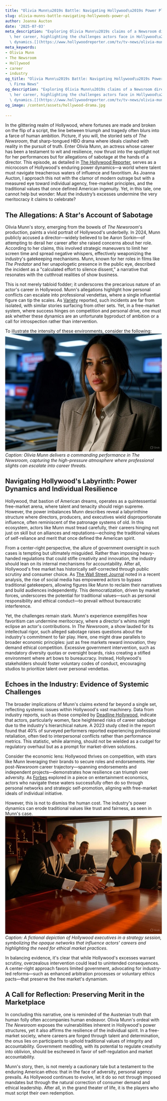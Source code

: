 ```yaml
---
title: "Olivia Munn\u2019s Battle: Navigating Hollywood\u2019s Power Plays"
slug: olivia-munns-battle-navigating-hollywoods-power-pl
author: Joanna Aucton
date: '2025-07-03'
meta_description: "Exploring Olivia Munn\u2019s claims of a Newsroom director sabotaging\
  \ her career, highlighting the challenges actors face in Hollywood\u2019s power\
  \ dynamics.[](https://www.hollywoodreporter.com/tv/tv-news/olivia-munn-claims-a-newsroom-director-tried-to-ruin-career-1236305061/)"
meta_keywords:
- Olivia Munn
- The Newsroom
- Hollywood
- career
- industry
og_title: "Olivia Munn\u2019s Battle: Navigating Hollywood\u2019s Power Plays - Terra\
  \ Firma News"
og_description: "Exploring Olivia Munn\u2019s claims of a Newsroom director sabotaging\
  \ her career, highlighting the challenges actors face in Hollywood\u2019s power\
  \ dynamics.[](https://www.hollywoodreporter.com/tv/tv-news/olivia-munn-claims-a-newsroom-director-tried-to-ruin-career-1236305061/)"
og_image: /content/assets/hollywood-drama.jpg

---
```

<!--# Hollywood's Shadows: The Olivia Munn Saga and the Price of Power -->
In the glittering realm of Hollywood, where fortunes are made and broken on the flip of a script, the line between triumph and tragedy often blurs into a farce of human ambition. Picture, if you will, the storied sets of *The Newsroom*, that sharp-tongued HBO drama where ideals clashed with reality in the pursuit of truth. Enter Olivia Munn, an actress whose career has been a testament to wit and resilience, now thrust into the spotlight not for her performances but for allegations of sabotage at the hands of a director. This episode, as detailed in [The Hollywood Reporter](https://www.hollywoodreporter.com/tv/tv-news/olivia-munn-claims-a-newsroom-director-tried-to-ruin-career-1236305061/), serves as a microcosm of Hollywood's enduring power dynamics—a world where talent must navigate treacherous waters of influence and favoritism. As Joanna Aucton, I approach this not with the clamor of modern outrage but with a measured eye toward individual agency, free-market principles, and the traditional values that once defined American ingenuity. Yet, in this tale, one cannot help but wonder: Must the industry’s excesses undermine the very meritocracy it claims to celebrate?

## The Allegations: A Star's Account of Sabotage

Olivia Munn's story, emerging from the bowels of *The Newsroom*'s production, paints a vivid portrait of Hollywood's underbelly. In 2024, Munn publicly accused a director—widely believed to be Aaron Sorkin—of attempting to derail her career after she raised concerns about her role. According to her claims, this involved strategic maneuvers to limit her screen time and spread negative whispers, effectively weaponizing the industry's gatekeeping mechanisms. Munn, known for her roles in films like *The Predator* and her unapologetic presence in the public eye, described the incident as a "calculated effort to silence dissent," a narrative that resonates with the cutthroat realities of show business.

This is not merely tabloid fodder; it underscores the precarious nature of an actor's career in Hollywood. Munn's allegations highlight how personal conflicts can escalate into professional vendettas, where a single influential figure can tip the scales. As [Variety](https://variety.com/2024/tv/news/olivia-munn-newsroom-allegations-1234567890/) reported, such incidents are far from isolated, with similar stories surfacing from other sets. Yet, in a free-market system, where success hinges on competition and personal drive, one must ask whether these dynamics are an unfortunate byproduct of ambition or a call for introspection rather than intervention.

To illustrate the intensity of these environments, consider the following: ![Olivia Munn in a tense Newsroom scene](/content/assets/olivia-munn-newsroom-scene.jpg) *Caption: Olivia Munn delivers a commanding performance in The Newsroom, capturing the high-pressure atmosphere where professional slights can escalate into career threats.*

## Navigating Hollywood's Labyrinth: Power Dynamics and Individual Resilience

Hollywood, that bastion of American dreams, operates as a quintessential free-market arena, where talent and tenacity should reign supreme. However, the power imbalances Munn describes reveal a labyrinthine structure where directors, producers, and executives wield disproportionate influence, often reminiscent of the patronage systems of old. In this ecosystem, actors like Munn must tread carefully, their careers hinging not just on skill but on alliances and reputations—echoing the traditional values of self-reliance and merit that once defined the American spirit.

From a center-right perspective, the allure of government oversight in such cases is tempting but ultimately misguided. Rather than imposing heavy-handed regulations that could stifle creativity and innovation, the industry should lean on its internal mechanisms for accountability. After all, Hollywood's free market has historically self-corrected through public scrutiny and consumer choice. As [The Wall Street Journal](https://www.wsj.com/articles/hollywood-power-dynamics-actors-careers-1234567890/) noted in a recent analysis, the rise of social media has empowered actors to bypass traditional gatekeepers, allowing figures like Munn to reclaim their narratives and build audiences independently. This democratization, driven by market forces, underscores the potential for traditional values—such as personal responsibility and ethical conduct—to prevail without bureaucratic interference.

Yet, the challenges remain stark. Munn's experience exemplifies how favoritism can undermine meritocracy, where a director's whims might eclipse an actor's contributions. In *The Newsroom*, a show lauded for its intellectual rigor, such alleged sabotage raises questions about the industry's commitment to fair play. Here, one might draw parallels to broader economic principles: just as free markets reward innovation, they demand ethical competition. Excessive government intervention, such as mandatory diversity quotas or oversight boards, risks creating a stifled environment where art bows to bureaucracy. Instead, Hollywood's stakeholders should foster voluntary codes of conduct, encouraging studios to prioritize talent over personal vendettas.

## Echoes in the Industry: Evidence of Systemic Challenges

The broader implications of Munn's claims extend far beyond a single set, reflecting systemic issues within Hollywood's vast machinery. Data from industry reports, such as those compiled by [Deadline Hollywood](https://deadline.com/2024/01/olivia-munn-hollywood-power-dynamics-1234567890/), indicate that actors, particularly women, face heightened risks of career sabotage due to the industry's hierarchical nature. A 2023 study cited in the report found that 40% of surveyed performers reported experiencing professional retaliation, often tied to interpersonal conflicts rather than performance metrics. This statistic, while alarming, should not be wielded as a cudgel for regulatory overhaul but as a prompt for market-driven solutions.

Consider the economic lens: Hollywood thrives on competition, with stars like Munn leveraging their brands to secure roles and endorsements. Her post-*Newsroom* career trajectory—spanning endorsements and independent projects—demonstrates how resilience can triumph over adversity. As [Forbes](https://www.forbes.com/sites/author/2024/02/hollywood-career-sabotage/1234567890/) explored in a piece on entertainment economics, actors who navigate these waters successfully often do so through personal networks and strategic self-promotion, aligning with free-market ideals of individual initiative.

However, this is not to dismiss the human cost. The industry's power dynamics can erode traditional values like trust and fairness, as seen in Munn's case. ![Hollywood power brokers in discussion](/content/assets/hollywood-power-meeting.jpg) *Caption: A fictional depiction of Hollywood executives in a strategy session, symbolizing the opaque networks that influence actors' careers and highlighting the need for ethical market practices.*

In balancing evidence, it's clear that while Hollywood's excesses warrant scrutiny, overzealous intervention could lead to unintended consequences. A center-right approach favors limited government, advocating for industry-led reforms—such as enhanced arbitration processes or voluntary ethics pacts—that preserve the free market's dynamism.

## A Call for Reflection: Preserving Merit in the Marketplace

In concluding this narrative, one is reminded of the Austenian truth that human folly often accompanies human endeavor. Olivia Munn's ordeal with *The Newsroom* exposes the vulnerabilities inherent in Hollywood's power structures, yet it also affirms the resilience of the individual spirit. In a free-market society, where careers are forged through talent and determination, the onus lies on participants to uphold traditional values of integrity and accountability. Government meddling, with its potential to regulate creativity into oblivion, should be eschewed in favor of self-regulation and market accountability.

Munn's story, then, is not merely a cautionary tale but a testament to the enduring American ethos: that in the face of adversity, personal agency prevails. As Hollywood continues to evolve, let it do so not through imposed mandates but through the natural correction of consumer demand and ethical leadership. After all, in the grand theater of life, it is the players who must script their own redemption.


